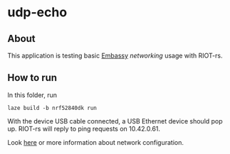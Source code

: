 # udp-echo

## About

This application is testing basic
[Embassy](https://github.com/embassy-rs/embassy) _networking_ usage with RIOT-rs.

## How to run

In this folder, run

    laze build -b nrf52840dk run

With the device USB cable connected, a USB Ethernet device should pop up.
RIOT-rs will reply to ping requests on 10.42.0.61.

Look [here](../README.md#networking) or more information about network configuration.
